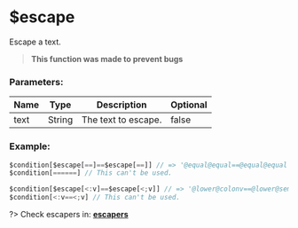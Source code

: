 # $escape
Escape a text.

> **This function was made to prevent bugs**

### Parameters:
| Name          | Type        | Description                         | Optional |
| ------------- | ----------- | ----------------------------------- | -------- |
| text          | String      | The text to escape.                 | false    |

### Example:
```js
$condition[$escape[==]==$escape[==]] // => '@equal@equal==@equal@equal' (true)
$condition[======] // This can't be used.

$condition[$escape[<:v]==$escape[<;v]] // => '@lower@colonv==@lower@semiv' (true)
$condition[<:v==<;v] // This can't be used.
```

?> Check escapers in: **[escapers](escapers.md)**
